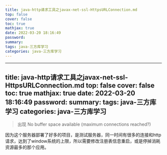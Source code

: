 ```yaml
---
title: java-http请求工具之javax-net-ssl-HttpsURLConnection.md
top: false
cover: false
toc: true
mathjax: true
date: 2022-03-20 18:16:49
password:
summary:
tags: java-三方库学习
categories: java-三方库学习
---
```

---
title: java-http请求工具之javax-net-ssl-HttpsURLConnection.md
top: false
cover: false
toc: true
mathjax: true
date: 2022-03-20 18:16:49
password:
summary:
tags: java-三方库学习
categories: java-三方库学习
---
>出现 No buffer space available (maximum connections reached?)

因为这个服务器部署了好多的项目，是测试服务器，同一时间有很多的连接和http请求，达到了window系统的上限，所以需要修改注册表信息重启，或是停掉消耗资源最多的那个应用。
